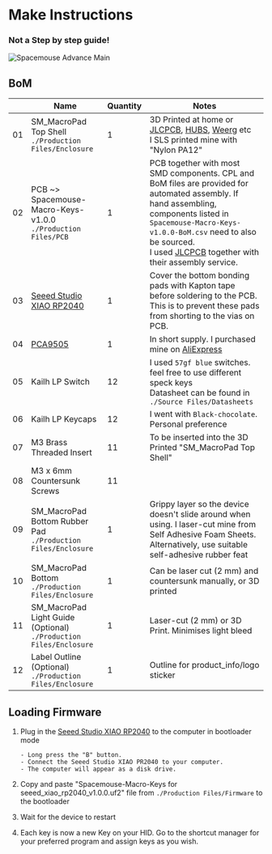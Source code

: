 # Make Instructions

### Not a Step by step guide!


![Spacemouse Advance Main](https://user-images.githubusercontent.com/8228450/210141123-5c5fa4ff-ebef-4b3c-94a9-a4487e29df29.jpg)



## BoM

|      | Name                                                         | Quantity | Notes                                                        |
| ---- | ------------------------------------------------------------ | -------- | ------------------------------------------------------------ |
| 01   | SM_MacroPad Top Shell<br />```./Production Files/Enclosure``` | 1        | 3D Printed at home or [JLCPCB](https://jlcpcb.com/3d-printing), [HUBS](https://www.hubs.com/), [Weerg](https://www.weerg.com/) etc<br />I SLS printed mine with "Nylon PA12" |
| 02   | PCB ~> Spacemouse-Macro-Keys-v1.0.0<br />```./Production Files/PCB``` | 1        | PCB together with most SMD components. CPL and BoM files are provided for automated assembly. If hand assembling, components listed in ```Spacemouse-Macro-Keys-v1.0.0-BoM.csv``` need to also be sourced.<br />I used [JLCPCB](https://jlcpcb.com/) together with their assembly service. |
| 03   | [Seeed Studio XIAO RP2040](https://wiki.seeedstudio.com/XIAO-RP2040/) | 1        | Cover the bottom bonding pads with Kapton tape before soldering to the PCB. This is to prevent these pads from shorting to the vias on PCB. |
| 04   | [PCA9505](https://www.nxp.com/docs/en/data-sheet/PCA9505_9506.pdf) | 1        | In short supply. I purchased mine on [AliExpress](https://www.aliexpress.com) |
| 05   | Kailh LP Switch                                              | 12       | I used ```57gf blue``` switches. feel free to use different speck keys<br />Datasheet can be found in ```./Source Files/Datasheets``` |
| 06   | Kailh LP Keycaps                                             | 12       | I went with ```Black-chocolate```. Personal preference           |
| 07   | M3 Brass Threaded Insert                                     | 11       | To be inserted into the 3D Printed "SM_MacroPad Top Shell"   |
| 08   | M3 x 6mm Countersunk Screws                                  | 11       |                                                              |
| 09   | SM_MacroPad Bottom Rubber Pad<br />```./Production Files/Enclosure``` | 1        | Grippy layer so the device doesn't slide around when using. I laser-cut mine from Self Adhesive Foam Sheets.<br />Alternatively, use suitable self-adhesive rubber feat |
| 10   | SM_MacroPad Bottom<br />```./Production Files/Enclosure```   | 1        | Can be laser cut (2 mm) and countersunk manually, or 3D printed |
| 11   | SM_MacroPad Light Guide (Optional)<br />```./Production Files/Enclosure``` | 1        | Laser-cut (2 mm) or 3D Print. Minimises light bleed          |
| 12   | Label Outline (Optional)<br />```./Production Files/Enclosure``` | 1        | Outline for product_info/logo sticker                        |





## Loading Firmware

1. Plug in the [Seeed Studio XIAO RP2040](https://wiki.seeedstudio.com/XIAO-RP2040/) to the computer in bootloader mode

   ```
   - Long press the "B" button.
   - Connect the Seeed Studio XIAO PR2040 to your computer.
   - The computer will appear as a disk drive.
   ```

2. Copy and paste "Spacemouse-Macro-Keys for seeed_xiao_rp2040_v1.0.0.uf2" file from ```./Production Files/Firmware``` to the bootloader

3. Wait for the device to restart

4. Each key is now a new Key on your HID. Go to the shortcut manager for your preferred program and assign keys as you wish.
